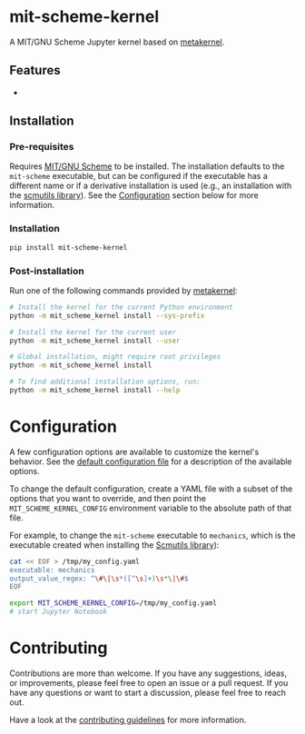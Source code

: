 # mit-scheme-kernel



A MIT/GNU Scheme Jupyter kernel based on [metakernel](https://github.com/Calysto/metakernel).

## Features

-

## Installation

### Pre-requisites

Requires [MIT/GNU Scheme](https://www.gnu.org/software/mit-scheme/) to be installed. The installation defaults to the `mit-scheme` executable, but can be configured if the executable has a different name or if a derivative installation is used (e.g., an installation with the [scmutils library](https://groups.csail.mit.edu/mac/users/gjs/6946/installation.html)). See the [Configuration](#configuration) section below for more information.

### Installation

```bash
pip install mit-scheme-kernel
```


### Post-installation

Run one of the following commands provided by [metakernel](https://github.com/Calysto/metakernel):

```bash
# Install the kernel for the current Python environment
python -m mit_scheme_kernel install --sys-prefix

# Install the kernel for the current user
python -m mit_scheme_kernel install --user

# Global installation, might require root privileges
python -m mit_scheme_kernel install

# To find additional installation options, run:
python -m mit_scheme_kernel install --help
```

# Configuration

A few configuration options are available to customize the kernel's behavior. See the [default configuration file](./src/mit_scheme_kernel/config.yaml) for a description of the available options.

To change the default configuration, create a YAML file with a subset of the options that you want to override, and then point the `MIT_SCHEME_KERNEL_CONFIG` environment variable to the absolute path of that file.

For example, to change the `mit-scheme` executable to `mechanics`, which is the executable created when installing the [Scmutils library](https://groups.csail.mit.edu/mac/users/gjs/6946/installation.html)):

```bash
cat << EOF > /tmp/my_config.yaml
executable: mechanics
output_value_regex: ^\#\|\s*([^\s]+)\s*\|\#$
EOF

export MIT_SCHEME_KERNEL_CONFIG=/tmp/my_config.yaml
# start Jupyter Notebook
```

# Contributing

Contributions are more than welcome. If you have any suggestions, ideas, or improvements, please feel free to open an issue or a pull request. If you have any questions or want to start a discussion, please feel free to reach out.

Have a look at the [contributing guidelines](./CONTRIBUTING.md) for more information.
